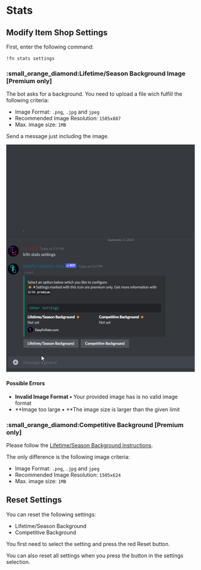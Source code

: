 # Stats

## Modify Item Shop Settings

First, enter the following command:

```
!fn stats settings
```

### :small\_orange\_diamond:Lifetime/Season Background Image \[Premium only]

The bot asks for a background. You need to upload a file wich fulfill the following criteria:

* Image Format: `.png`, `.jpg` and `jpeg`
* Recommended Image Resolution: `1505x887`
* Max. image size: `1MB`

&#x20;Send a message just including the image.

![](../.gitbook/assets/cvqr5JKCSn.gif)

#### Possible Errors

* **Invalid Image Format •** Your provided image has is no valid image format
* **Image too large • **The image size is larger than the given limit

### :small\_orange\_diamond:Competitive Background \[Premium only]&#x20;

Please follow the [Lifetime/Season Background instructions](stats.md#lifetime-season-background-image-premium-only).

The only difference is the following image criteria:

* Image Format: `.png`, `.jpg` and `jpeg`
* Recommended Image Resolution: `1505x624`
* Max. image size: `1MB`

## Reset Settings

You can reset the following settings:

* Lifetime/Season Background
* Competitive Background

You first need to select the setting and press the red Reset button.

You can also reset all settings when you press the button in the settings selection.
